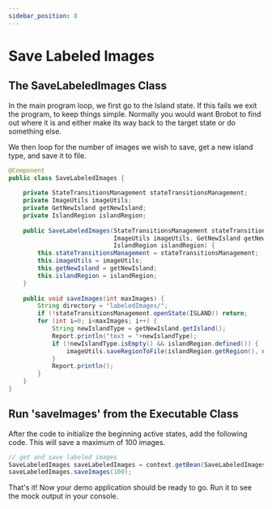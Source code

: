 ```yaml
---
sidebar_position: 8
---
```


# Save Labeled Images

## The SaveLabeledImages Class

In the main program loop, we first go to the Island state. If this 
fails we exit the program, to keep things simple. Normally you would 
want Brobot to find out where it is and either make its way back to the 
target state or do something else.  

We then loop for the number of images we wish to save, get a new island 
type, and save it to file. 

```java
@Component
public class SaveLabeledImages {
    
    private StateTransitionsManagement stateTransitionsManagement;
    private ImageUtils imageUtils;
    private GetNewIsland getNewIsland;
    private IslandRegion islandRegion;
    
    public SaveLabeledImages(StateTransitionsManagement stateTransitionsManagement,
                             ImageUtils imageUtils, GetNewIsland getNewIsland,
                             IslandRegion islandRegion) {
        this.stateTransitionsManagement = stateTransitionsManagement;
        this.imageUtils = imageUtils;
        this.getNewIsland = getNewIsland;
        this.islandRegion = islandRegion;
    }
    
    public void saveImages(int maxImages) {
        String directory = "labeledImages/";
        if (!stateTransitionsManagement.openState(ISLAND)) return;
        for (int i=0; i<maxImages; i++) {
            String newIslandType = getNewIsland.getIsland();
            Report.println("text = "+newIslandType);
            if (!newIslandType.isEmpty() && islandRegion.defined()) {
                imageUtils.saveRegionToFile(islandRegion.getRegion(), directory + newIslandType);
            }
            Report.println();
        }
    }
}
```

## Run 'saveImages' from the Executable Class

After the code to initialize the beginning active states, add the following code.
This will save a maximum of 100 images.

```java
// get and save labeled images
SaveLabeledImages saveLabeledImages = context.getBean(SaveLabeledImages.class);
saveLabeledImages.saveImages(100);
```

That's it! Now your demo application should be ready to go. Run it to see the 
mock output in your console. 